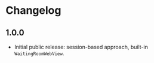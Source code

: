 # Changelog

## 1.0.0
- Initial public release: session-based approach, built-in `WaitingRoomWebView`.

